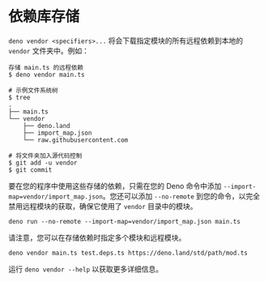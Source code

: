 # 依赖库存储

`deno vendor <specifiers>...` 将会下载指定模块的所有远程依赖到本地的 `vendor`
文件夹中。例如：

```shell
存储 main.ts 的远程依赖
$ deno vendor main.ts

# 示例文件系统树
$ tree
.
├── main.ts
└── vendor
    ├── deno.land
    ├── import_map.json
    └── raw.githubusercontent.com

# 将文件夹加入源代码控制
$ git add -u vendor
$ git commit
```

要在您的程序中使用这些存储的依赖，只需在您的 Deno 命令中添加
`--import-map=vendor/import_map.json`。您还可以添加 `--no-remote`
到您的命令，以完全禁用远程模块的获取，确保它使用了 `vendor` 目录中的模块。

```shell
deno run --no-remote --import-map=vendor/import_map.json main.ts
```

请注意，您可以在存储依赖时指定多个模块和远程模块。

```shell
deno vendor main.ts test.deps.ts https://deno.land/std/path/mod.ts
```

运行 `deno vendor --help` 以获取更多详细信息。
